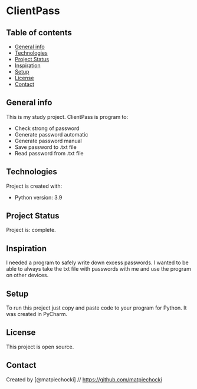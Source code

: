 # ClientPass

## Table of contents
* [General info](#general-info)
* [Technologies](#technologies)
* [Project Status](#project-status)
* [Inspiration](#inspiration)
* [Setup](#setup)
* [License](#license)
* [Contact](#contact)

## General info
This is my study project.
ClientPass is program to:
* Check strong of password
* Generate password automatic
* Generate password manual
* Save password to .txt file
* Read password from .txt file

## Technologies
Project is created with:
* Python version: 3.9

## Project Status
Project is: complete.

## Inspiration
I needed a program to safely write down excess passwords. 
I wanted to be able to always take the txt file with passwords with me and use the program on other devices. 

## Setup
To run this project just copy and paste code to your program for Python.
It was created in PyCharm.

## License 
This project is open source.

## Contact
Created by [@matpiechocki] // https://github.com/matpiechocki


